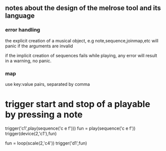 ## notes about the design of the melrose tool and its language

### error handling
the explicit creation of a musical object, e.g note,sequence,joinmap,etc will panic if the arguments are invalid

if the implicit creation of sequences fails while playing, any error will result in a warning, no panic.

### map

use key:value pairs, separated by comma

# trigger start and stop of a playable by pressing a note
trigger('c1',play(sequence('c e f')))
fun = play(sequence('c e f'))
trigger(device(2,'c1'),fun)

fun = loop(scale(2,'c4'))
trigger('d1',fun)
